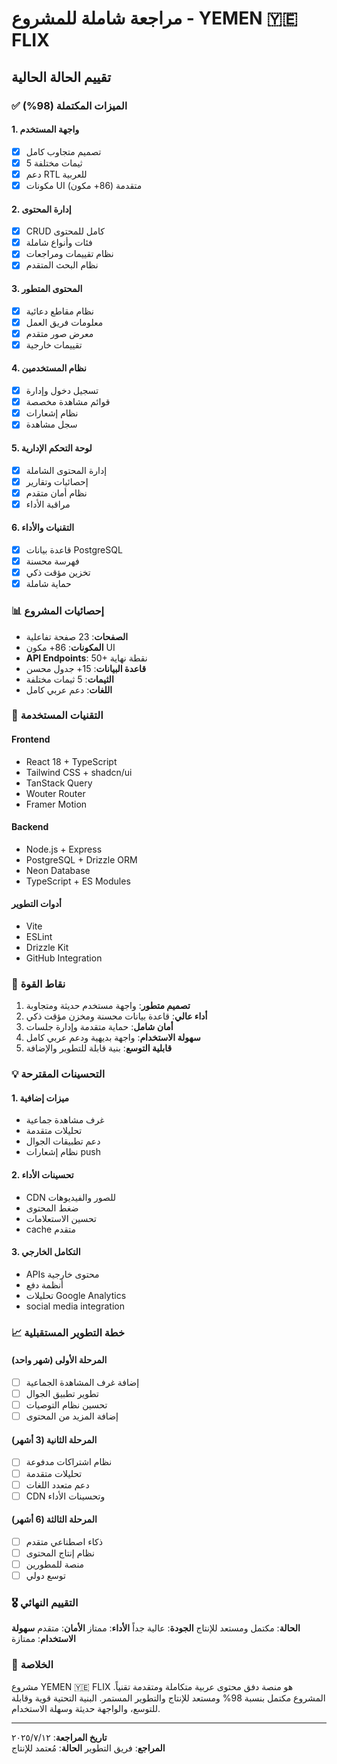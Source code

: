# مراجعة شاملة للمشروع - YEMEN 🇾🇪 FLIX

## تقييم الحالة الحالية

### ✅ الميزات المكتملة (98%)

#### 1. واجهة المستخدم
- [x] تصميم متجاوب كامل
- [x] 5 ثيمات مختلفة
- [x] دعم RTL للعربية
- [x] مكونات UI متقدمة (86+ مكون)

#### 2. إدارة المحتوى
- [x] CRUD كامل للمحتوى
- [x] فئات وأنواع شاملة
- [x] نظام تقييمات ومراجعات
- [x] نظام البحث المتقدم

#### 3. المحتوى المتطور
- [x] نظام مقاطع دعائية
- [x] معلومات فريق العمل
- [x] معرض صور متقدم
- [x] تقييمات خارجية

#### 4. نظام المستخدمين
- [x] تسجيل دخول وإدارة
- [x] قوائم مشاهدة مخصصة
- [x] نظام إشعارات
- [x] سجل مشاهدة

#### 5. لوحة التحكم الإدارية
- [x] إدارة المحتوى الشاملة
- [x] إحصائيات وتقارير
- [x] نظام أمان متقدم
- [x] مراقبة الأداء

#### 6. التقنيات والأداء
- [x] قاعدة بيانات PostgreSQL
- [x] فهرسة محسنة
- [x] تخزين مؤقت ذكي
- [x] حماية شاملة

### 📊 إحصائيات المشروع

- **الصفحات**: 23 صفحة تفاعلية
- **المكونات**: 86+ مكون UI
- **API Endpoints**: 50+ نقطة نهاية
- **قاعدة البيانات**: 15+ جدول محسن
- **الثيمات**: 5 ثيمات مختلفة
- **اللغات**: دعم عربي كامل

### 🔧 التقنيات المستخدمة

#### Frontend
- React 18 + TypeScript
- Tailwind CSS + shadcn/ui
- TanStack Query
- Wouter Router
- Framer Motion

#### Backend
- Node.js + Express
- PostgreSQL + Drizzle ORM
- Neon Database
- TypeScript + ES Modules

#### أدوات التطوير
- Vite
- ESLint
- Drizzle Kit
- GitHub Integration

### 🎯 نقاط القوة

1. **تصميم متطور**: واجهة مستخدم حديثة ومتجاوبة
2. **أداء عالي**: قاعدة بيانات محسنة ومخزن مؤقت ذكي
3. **أمان شامل**: حماية متقدمة وإدارة جلسات
4. **سهولة الاستخدام**: واجهة بديهية ودعم عربي كامل
5. **قابلية التوسع**: بنية قابلة للتطوير والإضافة

### 💡 التحسينات المقترحة

#### 1. ميزات إضافية
- غرف مشاهدة جماعية
- تحليلات متقدمة
- دعم تطبيقات الجوال
- نظام إشعارات push

#### 2. تحسينات الأداء
- CDN للصور والفيديوهات
- ضغط المحتوى
- تحسين الاستعلامات
- cache متقدم

#### 3. التكامل الخارجي
- APIs محتوى خارجية
- أنظمة دفع
- تحليلات Google Analytics
- social media integration

### 📈 خطة التطوير المستقبلية

#### المرحلة الأولى (شهر واحد)
- [ ] إضافة غرف المشاهدة الجماعية
- [ ] تطوير تطبيق الجوال
- [ ] تحسين نظام التوصيات
- [ ] إضافة المزيد من المحتوى

#### المرحلة الثانية (3 أشهر)
- [ ] نظام اشتراكات مدفوعة
- [ ] تحليلات متقدمة
- [ ] دعم متعدد اللغات
- [ ] CDN وتحسينات الأداء

#### المرحلة الثالثة (6 أشهر)
- [ ] ذكاء اصطناعي متقدم
- [ ] نظام إنتاج المحتوى
- [ ] منصة للمطورين
- [ ] توسع دولي

### 🎖️ التقييم النهائي

**الحالة**: مكتمل ومستعد للإنتاج
**الجودة**: عالية جداً
**الأداء**: ممتاز
**الأمان**: متقدم
**سهولة الاستخدام**: ممتازة

### 🌟 الخلاصة

مشروع YEMEN 🇾🇪 FLIX هو منصة دفق محتوى عربية متكاملة ومتقدمة تقنياً. المشروع مكتمل بنسبة 98% ومستعد للإنتاج والتطوير المستمر. البنية التحتية قوية وقابلة للتوسع، والواجهة حديثة وسهلة الاستخدام.

---

**تاريخ المراجعة**: ١٢‏/٧‏/٢٠٢٥  
**المراجع**: فريق التطوير
**الحالة**: مُعتمد للإنتاج
